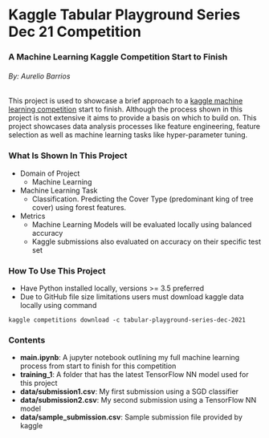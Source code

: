 # Kaggle Tabular Playground Series Dec 21 Competition

### A Machine Learning Kaggle Competition Start to Finish

###### By: Aurelio Barrios

This project is used to showcase a brief approach to a [kaggle machine learning competition](https://www.kaggle.com/c/tabular-playground-series-dec-2021/overview) start to finish. Although the process shown in this project is not extensive it aims to provide a basis on which to build on. This project showcases data analysis processes like feature engineering, feature selection as well as machine learning tasks like hyper-parameter tuning.

### What Is Shown In This Project

* Domain of Project
  * Machine Learning
* Machine Learning Task
  * Classification. Predicting the Cover Type (predominant king of tree cover) using forest features.
* Metrics
  * Machine Learning Models will be evaluated locally using balanced accuracy
  * Kaggle submissions also evaluated on accuracy on their specific test set

### How To Use This Project

* Have Python installed locally, versions >= 3.5 preferred
* Due to GitHub file size limitations users must download kaggle data locally using command
```
kaggle competitions download -c tabular-playground-series-dec-2021
```

### Contents

* **main.ipynb**: A jupyter notebook outlining my full machine learning process from start to finish for this competition
* **training_1**: A folder that has the latest TensorFlow NN model used for this project
* **data/submission1.csv**: My first submission using a SGD classifier
* **data/submission2.csv**: My second submission using a TensorFlow NN model
* **data/sample_submission.csv**: Sample submission file provided by kaggle
